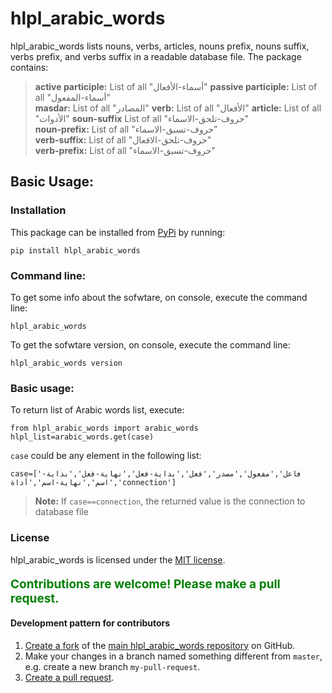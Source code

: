 
# hlpl_arabic_words

hlpl_arabic_words lists nouns, verbs, articles, nouns prefix, nouns suffix, verbs prefix, and verbs suffix in a readable database file. The package contains:  

> **active participle:**  List of all "أسماء-الأفعال" 
> **passive participle:**  List of all "أسماء-المفعول"   
> **masdar:**  List of all "المصادر" 
> **verb:**  List of all "الأفعال" 
> **article:**  List of all "الأدوات" 
> **soun-suffix**  List of all "حروف-تلحق-الاسماء"  
> **noun-prefix:**  List of all "حروف-تسبق-الاسماء"  
> **verb-suffix:**  List of all "حروف-تلحق-الافعال"  
> **verb-prefix:**  List of all "حروف-تسبق-الاسماء" 


## Basic Usage: 

### Installation
This package can be installed from [PyPi](https://pypi.python.org/pypi/hlpl_arabic_words) by running:
```
pip install hlpl_arabic_words
```

### Command line: 

To get some info about the sofwtare, on console, execute the command line:
```
hlpl_arabic_words
```
To get the sofwtare version, on console, execute the command line:
```
hlpl_arabic_words version
```


### Basic usage: 

To return list of Arabic words list, execute:
```
from hlpl_arabic_words import arabic_words
hlpl_list=arabic_words.get(case)
```
`case` could be any element in the following list:
```
case=['فاعل','مفعول','مصدر','فعل','بداية-فعل','نهاية-فعل','بداية-اسم','نهاية-اسم','أداة','connection']
```
> **Note:** If `case==connection`, the returned value is the connection to database file

### License
hlpl_arabic_words is licensed under the [MIT license](https://opensource.org/licenses/MIT).



<p style="font-size:19px;color:green;font-weight:bold;">Contributions are welcome! Please make a pull request.</p>

#### Development pattern for contributors

1. [Create a fork](https://help.github.com/articles/fork-a-repo/) of the [main hlpl_arabic_words repository](https://github.com/hlpl/arabic-words) on GitHub.
2. Make your changes in a branch named something different from `master`, e.g. create a new branch `my-pull-request`.
3. [Create a pull request](https://help.github.com/articles/creating-a-pull-request/).

